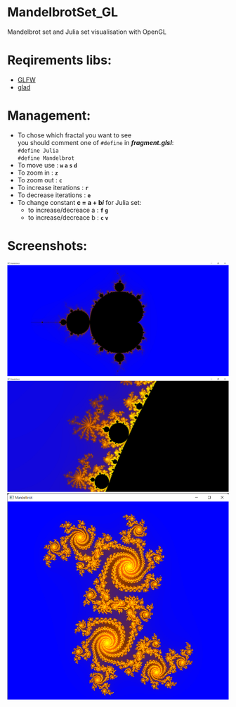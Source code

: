 # MandelbrotSet_GL
Mandelbrot set and Julia set visualisation with OpenGL   
# Reqirements libs:
- [GLFW](https://www.glfw.org/download.html)
- [glad](https://glad.dav1d.de/)
# Management:
- To chose which fractal you want to see   
you should comment one of `#define` in ***fragment.glsl***:   
`#define Julia`  
`#define Mandelbrot`
- To move use : **`w` `a` `s` `d`**
- To zoom in : **`z`**
- To zoom out : **`c`**
- To increase iterations : **`r`**
- To decrease iterations : **`e`**
- To change constant **c = a + b*i*** for Julia set:   
  - to increase/decreace a : **`f` `g`**
  - to increase/decreace b : **`c` `v`**
  

# Screenshots:
![Mandelbrot Set](https://github.com/GlebPlakhtii/MandelbrotSet_GL/blob/master/Images/Mandelbrot%2018.02.2022%2020_29_17.png)
![Mandelbrot Set](https://github.com/GlebPlakhtii/MandelbrotSet_GL/blob/master/Images/Mandelbrot%2018.02.2022%2020_30_12.png)
![Julia Set](https://github.com/GlebPlakhtii/MandelbrotSet_GL/blob/master/Images/Mandelbrot%2018.02.2022%2020_33_00.png)




